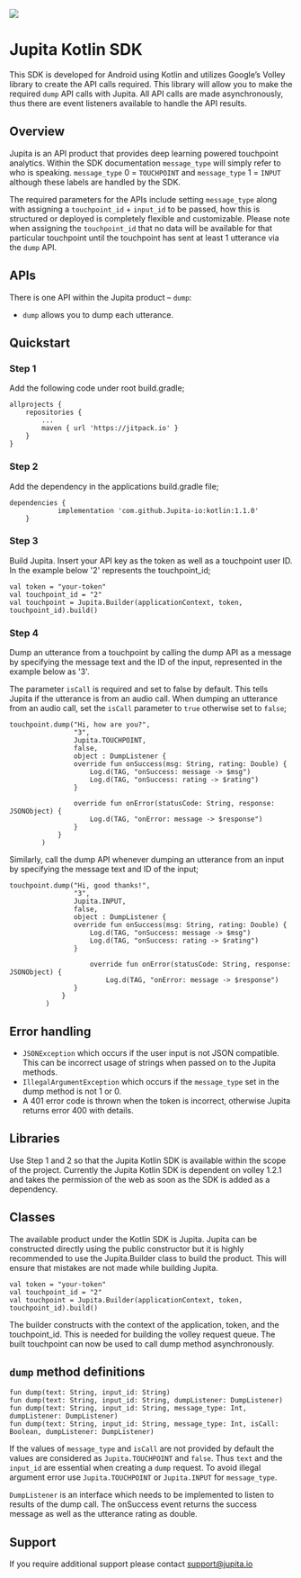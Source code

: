 [![](https://jitpack.io/v/Jupita-io/kotlin.svg)](https://jitpack.io/#Jupita-io/kotlin)

# Jupita Kotlin SDK
This SDK is developed for Android using Kotlin and utilizes Google’s Volley library to create the API calls required. This library will allow you to make the required `dump` API calls with Jupita. All API calls are made asynchronously, thus there are event listeners available to handle the API results.


## Overview
Jupita is an API product that provides deep learning powered touchpoint analytics. Within the SDK documentation `message_type` will simply refer to who is speaking. `message_type` 0 = `TOUCHPOINT` and `message_type` 1 = `INPUT` although these labels are handled by the SDK.

The required parameters for the APIs include setting `message_type` along with assigning a `touchpoint_id` + `input_id` to be passed, how this is structured or deployed is completely flexible and customizable. Please note when assigning the `touchpoint_id` that no data will be available for that particular touchpoint until the touchpoint has sent at least 1 utterance via the `dump` API. 


## APIs
There is one API within the Jupita product – `dump`:

- `dump` allows you to dump each utterance.

## Quickstart
### Step 1
Add the following code under root build.gradle;

```
allprojects {
    repositories {
        ...
        maven { url 'https://jitpack.io' }
    }
}
```

### Step 2
Add the dependency in the applications build.gradle file;

```
dependencies {
	        implementation 'com.github.Jupita-io:kotlin:1.1.0'
	}
```

### Step 3
Build Jupita. Insert your API key as the token as well as a touchpoint user ID. In the example below '2' represents the touchpoint_id;

```
val token = "your-token"
val touchpoint_id = "2"
val touchpoint = Jupita.Builder(applicationContext, token, touchpoint_id).build()
```

### Step 4
Dump an utterance from a touchpoint by calling the dump API as a message by specifying the message text and the ID of the input, represented in the example below as '3'. 

The parameter `isCall` is required and set to false by default. This tells Jupita if the utterance is from an audio call. When dumping an utterance from an audio call, set the `isCall` parameter to `true` otherwise set to `false`;

```
touchpoint.dump("Hi, how are you?",
                "3",
                Jupita.TOUCHPOINT,
                false,
                object : DumpListener {
                override fun onSuccess(msg: String, rating: Double) {
                    Log.d(TAG, "onSuccess: message -> $msg")
                    Log.d(TAG, "onSuccess: rating -> $rating")
                }

                override fun onError(statusCode: String, response: JSONObject) {
                    Log.d(TAG, "onError: message -> $response")
                }
            }
        )
```

Similarly, call the dump API whenever dumping an utterance from an input by specifying the message text and ID of the input;
```
touchpoint.dump("Hi, good thanks!",
                "3",
                Jupita.INPUT,
                false,
                object : DumpListener {
                override fun onSuccess(msg: String, rating: Double) {
                    Log.d(TAG, "onSuccess: message -> $msg")
                    Log.d(TAG, "onSuccess: rating -> $rating")
                }

                    override fun onError(statusCode: String, response: JSONObject) {
                        Log.d(TAG, "onError: message -> $response")
                }
             }
         )
```

## Error handling
- `JSONException` which occurs if the user input is not JSON compatible. This can be incorrect usage of strings when passed on to the Jupita methods.
- `IllegalArgumentException` which occurs if the `message_type` set in the dump method is not 1 or 0.
- A 401 error code is thrown when the token is incorrect, otherwise Jupita returns error 400 with details.


## Libraries
Use Step 1 and 2 so that the Jupita Kotlin SDK is available within the scope of the project. Currently the Jupita Kotlin SDK is dependent on volley 1.2.1 and takes the permission of the web as soon as the SDK is added as a dependency.


## Classes
The available product under the Kotlin SDK is Jupita. Jupita can be constructed directly using the public constructor but it is highly recommended to use the Jupita.Builder class to build the product. This will ensure that mistakes are not made while building Jupita.

```
val token = "your-token"
val touchpoint_id = "2"
val touchpoint = Jupita.Builder(applicationContext, token, touchpoint_id).build()
```

The builder constructs with the context of the application, token, and the touchpoint_id. This is needed for building the volley request queue. The built touchpoint can now be used to call dump method asynchronously.

## `dump` method definitions

```
fun dump(text: String, input_id: String)
fun dump(text: String, input_id: String, dumpListener: DumpListener)
fun dump(text: String, input_id: String, message_type: Int, dumpListener: DumpListener)
fun dump(text: String, input_id: String, message_type: Int, isCall: Boolean, dumpListener: DumpListener)
```

If the values of `message_type` and `isCall` are not provided by default the values are considered as `Jupita.TOUCHPOINT` and `false`. Thus `text` and the `input_id` are essential when creating a `dump` request. To avoid illegal argument error use `Jupita.TOUCHPOINT` or `Jupita.INPUT` for `message_type`.

`DumpListener` is an interface which needs to be implemented to listen to results of the dump call. The onSuccess event returns the success message as well as the utterance rating as double.

## Support
If you require additional support please contact support@jupita.io
